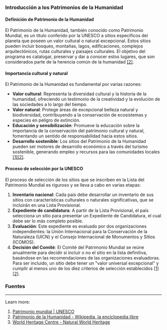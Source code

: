 ### Introducción a los Patrimonios de la Humanidad

#### Definición de Patrimonio de la Humanidad

El Patrimonio de la Humanidad, también conocido como Patrimonio Mundial, es un título conferido por la UNESCO a sitios específicos del planeta que poseen un valor cultural o natural excepcional. Estos sitios pueden incluir bosques, montañas, lagos, edificaciones, complejos arquitectónicos, rutas culturales y paisajes culturales. El objetivo del programa es catalogar, preservar y dar a conocer estos lugares, que son considerados parte de la herencia común de la humanidad [[2]](https://es.wikipedia.org/wiki/Patrimonio_de_la_Humanidad).

#### Importancia cultural y natural

El Patrimonio de la Humanidad es fundamental por varias razones:

- **Valor cultural**: Representa la diversidad cultural y la historia de la humanidad, ofreciendo un testimonio de la creatividad y la evolución de las sociedades a lo largo del tiempo.
- **Valor natural**: Protege áreas de excepcional belleza natural y biodiversidad, contribuyendo a la conservación de ecosistemas y especies en peligro de extinción.
- **Educación y sensibilización**: Promueve la educación sobre la importancia de la conservación del patrimonio cultural y natural, fomentando un sentido de responsabilidad hacia estos sitios.
- **Desarrollo sostenible**: Los sitios del Patrimonio de la Humanidad pueden ser motores de desarrollo económico a través del turismo sostenible, generando empleo y recursos para las comunidades locales [[1]](https://www.unesco.org/es/world-heritage)[[2]](https://es.wikipedia.org/wiki/Patrimonio_de_la_Humanidad).

#### Proceso de selección por la UNESCO

El proceso de selección de los sitios que se inscriben en la Lista del Patrimonio Mundial es riguroso y se lleva a cabo en varias etapas:

1. **Inventario nacional**: Cada país debe desarrollar un inventario de sus sitios con características culturales o naturales significativas, que se incluirán en una Lista Provisional.
2. **Expediente de candidatura**: A partir de la Lista Provisional, el país selecciona un sitio para presentar un Expediente de Candidatura, el cual debe ser lo más completo posible.
3. **Evaluación**: Este expediente es evaluado por dos organizaciones independientes: la Unión Internacional para la Conservación de la Naturaleza (UICN) y el Consejo Internacional de Monumentos y Sitios (ICOMOS).
4. **Decisión del Comité**: El Comité del Patrimonio Mundial se reúne anualmente para decidir si incluir o no el sitio en la lista definitiva, basándose en las recomendaciones de las organizaciones evaluadoras. Para ser incluido, un sitio debe tener un "valor universal excepcional" y cumplir al menos uno de los diez criterios de selección establecidos [[1]](https://www.unesco.org/es/world-heritage)[[2]](https://es.wikipedia.org/wiki/Patrimonio_de_la_Humanidad).

### Fuentes

---

Learn more:

1. [Patrimonio mundial | UNESCO](https://www.unesco.org/es/world-heritage)
2. [Patrimonio de la Humanidad - Wikipedia, la enciclopedia libre](https://es.wikipedia.org/wiki/Patrimonio_de_la_Humanidad)
3. [World Heritage Centre - Natural World Heritage](https://es.unesco.org/themes/patrimonio-natural)